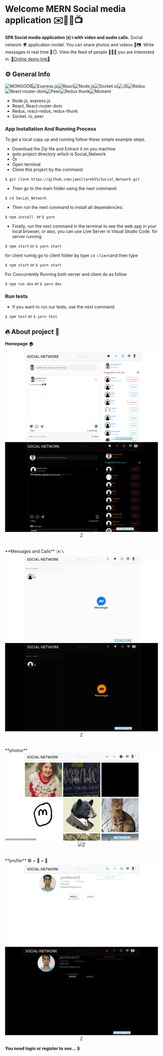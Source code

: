 # Welcome MERN Social media application ✉️💬👾📺

**SPA Social media application ✉️ 📞 with video and audio calls.**  Social network 🌍 application model. You can share photos and videos 🤳📷. Write messages in real time 💬⏱️. View the feed of people 🧑‍🤝‍🧑  you are interested in.  <a href="https://frozen-woodland-04787.herokuapp.com/" target="_blank"/> :link:Online demo link:link:<a/>
## ⚙️ General Info
![MONGODB](https://img.shields.io/badge/MongoDB-4EA94B?style=for-the-badge&logo=mongodb&logoColor=white)![Express.js](https://img.shields.io/badge/Express.js-404D59?style=for-the-badge)![React](https://img.shields.io/badge/React-20232A?style=for-the-badge&logo=react&logoColor=61DAFB)![Node.js](https://img.shields.io/badge/Node.js-43853D?style=for-the-badge&logo=node.js&logoColor=white)![Socket.io](https://img.shields.io/badge/Socket.io-DC143C?style=for-the-badge&logo=javascript&logoColor=white)![JS](https://img.shields.io/badge/JavaScript-F7DF1E?style=for-the-badge&logo=javascript&logoColor=black)![Redux](https://img.shields.io/badge/Redux-593D88?style=for-the-badge&logo=redux&logoColor=white)![React-router-dom](https://img.shields.io/badge/React_Router-CA4245?style=for-the-badge&logo=react-router&logoColor=white)![Peer](https://img.shields.io/badge/Peer-008B8B?style=for-the-badge&logo=javascript&logoColor=61DAFB)![Redux thunk](https://img.shields.io/badge/Redux_thunk-FF69B4?style=for-the-badge&logo=redux&logoColor=black)![Moment](https://img.shields.io/badge/Moment-FF8C00?style=for-the-badge&logo=javascript&logoColor=black)
 - Node.js, express.js
 - React, React-router-dom
 - Redux, react-redux, redux-thunk
 -  Socket. io, peer
### App Installation And Running Process
To get a local copy up and running follow these simple example steps.
- Download the Zip file and Extract it on you machine
- goto project directory which is Social_Network
- Or
- Open terminal
- Clone this project by the command:

`$ git clone https://github.com/jamiltarek55/Social_Network.git`

- Then go to the main folder using the next command:

`$ cd Social_Network`

- Then run the next command to install all dependencies:

`$ npm install ` or 
`$ yarn `

- Finally, run the next command in the terminal to see the web app in your local browser, or also, you can use Live Server in Visual Studio Code.
  for server running 

`$ npm start` or 
`$ yarn start`

for client runnig go to client folder by type `cd client`and then type 

`$ npm start` or 
`$ yarn start`

For Concurrently Running both server and client  do as follow

`$ npm run dev` or 
`$ yarn dev` 


### Run tests

- If you want to run our tests, use the next command.

` $ npm test ` or 
`$ yarn test`
 
 
## 🔥 About project 👀

**Homepage** 🏠
<center>
<div>
    <img src="./client/assets/home.PNG">
    <img src="./client/assets/homeDark.PNG">Z
</div>
</center>
<br/><br/>
**Messages and Calls** ✉️ 📞

<center>
<div>
    <img src="./client/assets/message.PNG">
    <img src="./client/assets/messageDark.PNG">Z
</div>
</center>
<br/> <br/>
**photos**
 <center>
<div>
    <img src="./client/assets/about.PNG">
    <img src="./client/assets/aboutDark.PNG">Z
</div>
</center>
<br/><br/>
**profile** 🛠️ + 🐬  = 🦈
 <center>
<div>
    <img src="./client/assets/profile.PNG">
    <img src="./client/assets/profileDark.PNG">Z
</div>
</center>


**You need login or register to see...** 🔒

